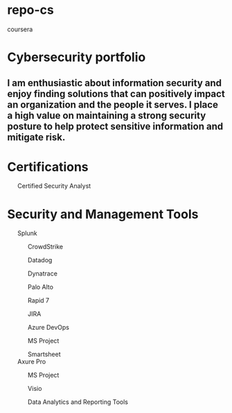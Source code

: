 # repo-cs
coursera
<H1>Cybersecurity portfolio</H1>
<h2>I am enthusiastic about information security and enjoy finding solutions that can positively impact an organization and the people it serves. I place a high value on maintaining a strong security posture to help protect sensitive information and mitigate risk.</h2>
<H1>Certifications</H1>
<ul>Certified Security Analyst</ul>
<H1>Security and Management Tools</H1>
<ul>Splunk<ul>CrowdStrike</ul><ul>Datadog</ul><ul>Dynatrace</ul><ul>Palo Alto</ul><ul>Rapid 7</ul><ul>JIRA</ul><ul>Azure DevOps</ul><ul>MS Project</ul><ul>Smartsheet</ul>Axure Pro<ul>MS Project</ul><ul>Visio</ul><ul>Data Analytics and Reporting Tools</ul>




